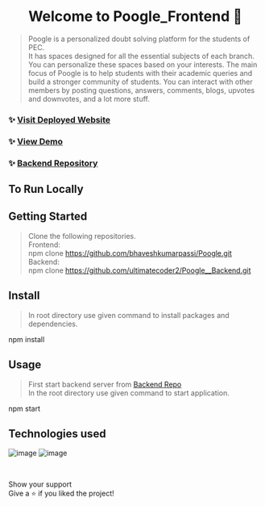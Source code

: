 <h1 align="center">Welcome to Poogle_Frontend 👋</h1>
<p>
</p>

> Poogle is a personalized doubt solving platform for the students of PEC. <br />
It has spaces designed for all the essential subjects of each branch. You can personalize these spaces based on your interests. The main focus of Poogle is to help students with their academic queries and build a stronger community of students. You can interact with other members by posting questions, answers, comments, blogs, upvotes and downvotes, and a lot more stuff.</br>

### ✨ [Visit Deployed Website](https://poogle-app.herokuapp.com)
### ✨ [View Demo](https://drive.google.com/file/d/1a35oIEb7L0Pq_DATVujc0-VSQjn3Of_y/view?usp=sharing)
### ✨ [Backend Repository](https://github.com/ultimatecoder2/Poogle__Backend)

## To Run Locally

## Getting Started <br/>
> Clone the following repositories. <br />
Frontend: <br />
npm clone https://github.com/bhaveshkumarpassi/Poogle.git <br />
Backend: <br />
npm clone https://github.com/ultimatecoder2/Poogle__Backend.git <br />

## Install<br/>
> In root directory use given command to install packages and dependencies.<br />

npm install

## Usage<br/>
> First start backend server from [Backend Repo](https://github.com/ultimatecoder2/Poogle__Backend)<br />
In the root directory use given  command to start application.<br />

npm start


## Technologies used <br/>
  
![image](https://user-images.githubusercontent.com/60098687/118388070-dd7bb900-b63f-11eb-8f7a-cf9d5a165227.png)
![image](https://user-images.githubusercontent.com/60098687/118388079-e7052100-b63f-11eb-8f4c-7856086b06ad.png)


 <br />
  
Show your support<br/>
Give a ⭐️ if you liked the project!<br/>
